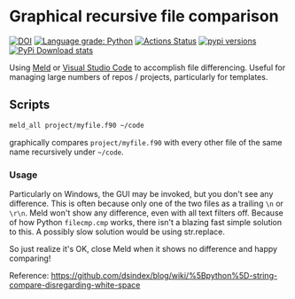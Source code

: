 # Graphical recursive file comparison

[![DOI](https://zenodo.org/badge/186922933.svg)](https://zenodo.org/badge/latestdoi/186922933)
[![Language grade: Python](https://img.shields.io/lgtm/grade/python/g/scivision/meldutils.svg?logo=lgtm&logoWidth=18)](https://lgtm.com/projects/g/scivision/meldutils/context:python)
[![Actions Status](https://github.com/scivision/meldutils/workflows/ci/badge.svg)](https://github.com/scivision/meldutils/actions)
[![pypi versions](https://img.shields.io/pypi/pyversions/meldutils.svg)](https://pypi.python.org/pypi/meldutils)
[![PyPi Download stats](http://pepy.tech/badge/meldutils)](http://pepy.tech/project/meldutils)

Using
[Meld](https://meldmerge.org)
or
[Visual Studio Code](https://code.visualstudio.com/)
to accomplish file differencing.
Useful for managing large numbers of repos / projects, particularly for templates.

## Scripts

```sh
meld_all project/myfile.f90 ~/code
```

graphically compares `project/myfile.f90` with every other file of the same name  recursively under `~/code`.

### Usage

Particularly on Windows, the GUI may be invoked, but you don't see any difference.
This is often because only one of the two files as a trailing `\n` or `\r\n`.
Meld won't show any difference, even with all text filters off.
Because of how Python `filecmp.cmp` works, there isn't a blazing fast simple solution to this.
A possibly slow solution would be using str.replace.

So just realize it's OK, close Meld when it shows no difference and happy comparing!

Reference: https://github.com/dsindex/blog/wiki/%5Bpython%5D-string-compare-disregarding-white-space
